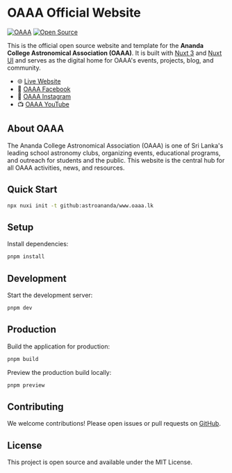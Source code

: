 # OAAA Official Website

[![OAAA](https://img.shields.io/badge/Official%20Site-OAAA-00DC82?labelColor=020420)](https://oaaalk.nuxt.space/)
[![Open Source](https://img.shields.io/badge/Open%20Source-GitHub-00DC82?logo=github&labelColor=020420)](https://github.com/astroananda/www.oaaa.lk)

This is the official open source website and template for the **Ananda College Astronomical Association (OAAA)**. It is built with [Nuxt 3](https://nuxt.com/) and [Nuxt UI](https://ui.nuxt.com/) and serves as the digital home for OAAA's events, projects, blog, and community.

- 🌐 [Live Website](https://oaaalk.nuxt.space/)
- 📖 [OAAA Facebook](https://www.facebook.com/profile.php?id=61574129990479)
- 📸 [OAAA Instagram](https://www.instagram.com/astro_ananda/)
- 📺 [OAAA YouTube](https://www.youtube.com/user/astroananda)

## About OAAA

The Ananda College Astronomical Association (OAAA) is one of Sri Lanka's leading school astronomy clubs, organizing events, educational programs, and outreach for students and the public. This website is the central hub for all OAAA activities, news, and resources.

## Quick Start

```bash
npx nuxi init -t github:astroananda/www.oaaa.lk
```

## Setup

Install dependencies:

```bash
pnpm install
```

## Development

Start the development server:

```bash
pnpm dev
```

## Production

Build the application for production:

```bash
pnpm build
```

Preview the production build locally:

```bash
pnpm preview
```

## Contributing

We welcome contributions! Please open issues or pull requests on [GitHub](https://github.com/astroananda/www.oaaa.lk).

## License

This project is open source and available under the MIT License.
